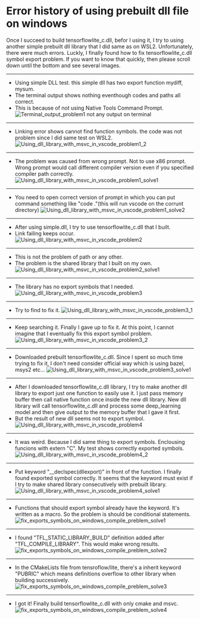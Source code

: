 # Error history of using prebuilt dll file on windows 

Once I succeed to build tensorflowlite_c.dll, befor I using it, I try to using another simple prebuilt dll library that I did same as on WSL2. Unfortunately, there were much errors. Luckly, I finally found how to fix tensorflowlite_c.dll symbol export problem. If you want to know that quickly, then please scroll down until the bottom and see several images.


***
* Using simple DLL test. this simple dll has two export function mydiff, mysum.
* The terminal output shows nothing eventhough codes and paths all correct.
* This is because of not using Native Tools Command Prompt.
![Terminal_output_problem1 not any output on terminal](./images/01_terminal_output_problem1.jpg)

***
* Linking error shows cannot find function symbols. the code was not problem since I did same test on WSL2.
![Using_dll_library_with_msvc_in_vscode_problem1_2](./images/02_using_dll_library_msvc_in_vscode_problem1_2.jpg)

***
* The problem was caused from wrong prompt. Not to use x86 prompt. Wrong prompt would call different compiler version even if you specified compiler path correctly.
![Using_dll_library_with_msvc_in_vscode_problem1_solve1](./images/03_using_dll_library_msvc_in_vscode_problem1_solve1.jpg)

***
* You need to open correct version of prompt in which you can put command something like "code ."(this will run vscode on the corrunt directory)
![Using_dll_library_with_msvc_in_vscode_problem1_solve2](./images/04_using_dll_library_msvc_in_vscode_problem1_solve2.jpg)

***
* After using simple.dll, I try to use tensorflowlite_c.dll that I built.
* Link failing keeps occur. 
![Using_dll_library_with_msvc_in_vscode_problem2](./images/05_using_dll_library_msvc_in_vscode_problem2.jpg)

***
* This is not the problem of path or any other.
* The problem is the shared library that I built on my own.
![Using_dll_library_with_msvc_in_vscode_problem2_solve1](./images/06_using_dll_library_msvc_in_vscode_problem2_solve1.jpg)

***
* The library has no export symbols that I needed.
![Using_dll_library_with_msvc_in_vscode_problem3](./images/07_using_dll_library_msvc_in_vscode_problem3.jpg)

***
* Try to find to fix it. 
![Using_dll_library_with_msvc_in_vscode_problem3_1](./images/08_using_dll_library_msvc_in_vscode_problem3_1.jpg)

***
* Keep searching it. Finally I gave up to fix it. At this point, I cannot imagine that I eventually fix this export symbol problem.
![Using_dll_library_with_msvc_in_vscode_problem3_2](./images/09_using_dll_library_msvc_in_vscode_problem3_2.jpg)

***
* Downloaded prebuilt tensorflowlite_c.dll. Since I spent so much time trying to fix it, I don't need consider official way which is using bazel, msys2 etc...
![Using_dll_library_with_msvc_in_vscode_problem3_solve1](./images/10_using_dll_library_msvc_in_vscode_problem3_solve1.jpg)

***
* After I downloaded tensorflowlite_c.dll library, I try to make another dll library to export just one function to easily use it. I just pass memory buffer then call native function once inside the new dll library. New dll library will call tensorflowlite_c.dll and process some deep_learning model and then give output to the memory buffer that I gave it first.
* But the result of new dll seems not to export symbol.
![Using_dll_library_with_msvc_in_vscode_problem4](./images/11_using_dll_library_msvc_in_vscode_problem4.jpg)

***
* It was weird. Because I did same thing to export symbols. Enclousing funcions with extern "C". My test shows correctly exported symbols.
![Using_dll_library_with_msvc_in_vscode_problem4_2](./images/12_using_dll_library_msvc_in_vscode_problem4_2.jpg)

***
* Put keyword "__declspec(dllexport)" in front of the function. I finally found exported symbol correctly. It seems that the keyword must exist if I try to make shared library consecutively with prebuilt library.
![Using_dll_library_with_msvc_in_vscode_problem4_solve1](./images/13_using_dll_library_msvc_in_vscode_problem4_solve1.jpg)


***
* Functions that should export symbol already have the keyword. It's written as a macro. So the problem is should be conditional statements.
![fix_exports_symbols_on_windows_compile_preblem_solve1](./images/14_fix_exports_symbols_on_windows_compile_preblem_solve1.jpg)

***
* I found "TFL_STATIC_LIBRARY_BUILD" definition added after "TFL_COMPILE_LIBRARY". This would make wrong results.
![fix_exports_symbols_on_windows_compile_preblem_solve2](./images/15_fix_exports_symbols_on_windows_compile_preblem_solve2.jpg)

***
* In the CMakeLists file from tensroflow/lite, there's a inherit keyword "PUBRIC" which means definitions overflow to other library when building successively.
![fix_exports_symbols_on_windows_compile_preblem_solve3](./images/16_fix_exports_symbols_on_windows_compile_preblem_solve3.jpg)

***
* I got it! Finally build tensorflowlite_c.dll with only cmake and msvc.
![fix_exports_symbols_on_windows_compile_preblem_solve4](./images/17_fix_exports_symbols_on_windows_compile_preblem_solve4.jpg)
